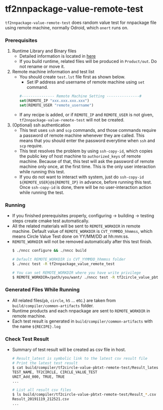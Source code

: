 # tf2nnpackage-value-remote-test

`tf2nnpackage-value-remote-test` does random value test for nnpackage file using remote machine, normally Odroid, which `onert` runs on.

### Prerequisites

1. Runtime Library and Binary files
    - Detailed information is located in [here](../../docs/howto/how-to-cross-build-runtime-for-arm.md)
    - If you build runtime, related files will be produced in `Product/out`. Do not rename or move it.
1. Remote machine information and test list
    - You should create `test.lst` file first as shown below.
        - Set IP address and username of remote machine using `set` command.
        ```cmake
        #--------------- Remote Machine Setting ---------------#
        set(REMOTE_IP "xxx.xxx.xxx.xxx")
        set(REMOTE_USER "remote_username")
        ```
    - If any recipe is added, or if `REMOTE_IP` and `REMOTE_USER` is not given, `tf2nnpackage-value-remote-test` will not be created.
1. (Optional) ssh authentication
    - This test uses `ssh` and `scp` commands, and those commands require a password of remote machine whenever they are called. This means that you should enter the password everytime when `ssh` and `scp` require.
    - This test resolves the problem by using `ssh-copy-id`, which copies the public key of host machine to `authorized_keys` of remote machine. Because of that, this test will ask the password of remote machine only once, at the first time. This is the only user interaction while running this test.
    - If you do not want to interact with system, just do `ssh-copy-id ${REMOTE_USER}@${REMOTE_IP}` in advance, before running this test. Once `ssh-copy-id` is done, there will be no user-interaction action while running the test.

### Running

- If you finished prerequisites properly, configuring -> building -> testing steps create cmake test automatically.
- All the related materials will be sent to `REMOTE_WORKDIR` in remote machine. Default value of `REMOTE_WORKDIR` is `CVT_YYMMDD_hhmmss`, which means Circle Value Test done on YY/MM/DD at hh:mm:ss.
- `REMOTE_WORKDIR` will not be removed automatically after this test finish.
    ```sh
    $ ./nncc configure && ./nncc build

    # Default REMOTE_WORKDIR is CVT_YYMMDD_hhmmss folder
    $ ./nncc test -R tf2nnpackage_value_remote_test

    # You can set REMOTE_WORKDIR where you have write privilege
    $ REMOTE_WORKDIR=/path/you/want/ ./nncc test -R tf2circle_value_pbtxt_remote_test
    ```

### Generated Files While Running

- All related files(`pb`, `circle`, `h5` ... etc.) are taken from `build/compiler/common-artifacts` folder.
- Runtime products and each nnpackage are sent to `REMOTE_WORKDIR` in remote machine.
- Each test result is generated in `build/compiler/common-artifacts` with the name `${RECIPE}.log`

### Check Test Result

- Summary of test result will be created as csv file in host.
    ```sh
    # Result_latest is symbolic link to the latest csv result file
    # Print the latest test result
    $ cat build/compiler/tf2circle-value-pbtxt-remote-test/Result_latest
    TEST_NAME, TF2CIRCLE, CIRCLE_VALUE_TEST
    UNIT_Add_000, TRUE, TRUE
    ...

    # List all result csv files
    $ ls build/compiler/tf2circle-value-pbtxt-remote-test/Result_*.csv
    Result_20191119_212521.csv
    ...
    ```
